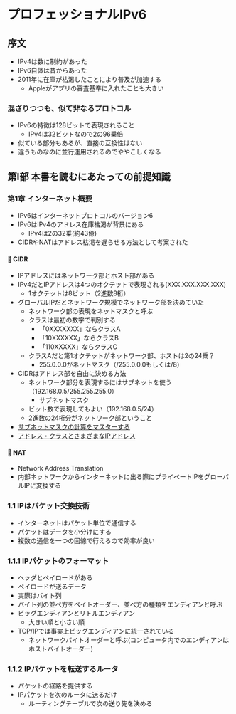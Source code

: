 # プロフェッショナルIPv6

## 序文

- IPv4は数に制約があった
- IPv6自体は昔からあった
- 2011年に在庫が枯渇したことにより普及が加速する
  - Appleがアプリの審査基準に入れたことも大きい

### 混ざりつつも、似て非なるプロトコル

- IPv6の特徴は128ビットで表現されること
  - IPv4は32ビットなので2の96乗倍
- 似ている部分もあるが、直接の互換性はない
- 違うものなのに並行運用されるのでややこしくなる

## 第Ⅰ部 本書を読むにあたっての前提知識

### 第1章 インターネット概要

- IPv6はインターネットプロトコルのバージョン6
- IPv6はIPv4のアドレス在庫枯渇が背景にある
  - IPv4は2の32乗(約43億)
- CIDRやNATはアドレス枯渇を遅らせる方法として考案された

#### 🤔 CIDR

- IPアドレスにはネットワーク部とホスト部がある
- IPv4だとIPアドレスは4つのオクテットで表現される(XXX.XXX.XXX.XXX)
  - 1オクテットは8ビット（2進数8桁）
- グローバルIPだとネットワーク規模でネットワーク部を決めていた
  - ネットワーク部の表現をネットマスクと呼ぶ
  - クラスは最初の数字で判別する
    - 「0XXXXXXX」ならクラスA
    - 「10XXXXXX」ならクラスB
    - 「110XXXXX」ならクラスC
  - クラスAだと第1オクテットがネットワーク部、ホストは2の24乗？
    - 255.0.0.0がネットマスク（/255.0.0.0もしくは/8）
- CIDRはアドレス部を自由に決める方法
  - ネットワーク部分を表現するにはサブネットを使う（192.168.0.5/255.255.255.0）
    - サブネットマスク
  - ビット数で表現してもよい（192.168.0.5/24）
  - 2進数の24桁分がネットワーク部ということ
- [サブネットマスクの計算をマスターする](http://www.atmarkit.co.jp/ait/articles/0805/15/news134.html)
- [アドレス・クラスとさまざまなIPアドレス](http://www.atmarkit.co.jp/ait/articles/0301/17/news003.html)

#### 🤔 NAT

- Network Address Translation
- 内部ネットワークからインターネットに出る際にプライベートIPをグローバルIPに変換する

### 1.1 IPはパケット交換技術

- インターネットはパケット単位で通信する
- パケットはデータを小分けにする
- 複数の通信を一つの回線で行えるので効率が良い

### 1.1.1 IPパケットのフォーマット

- ヘッダとペイロードがある
- ペイロードが送るデータ
- 実際はバイト列
- バイト列の並べ方をベイトオーダー、並べ方の種類をエンディアンと呼ぶ
- ビッグエンディアンとリトルエンディアン
  - 大きい順と小さい順
- TCP/IPでは事実上ビッグエンディアンに統一されている
  - ネットワークバイトオーダーと呼ぶ(コンピュータ内でのエンディアンはホストバイトオーダー)

### 1.1.2 IPパケットを転送するルータ

- パケットの経路を提供する
- IPパケットを次のルータに送るだけ
  - ルーティングテーブルで次の送り先を決める

